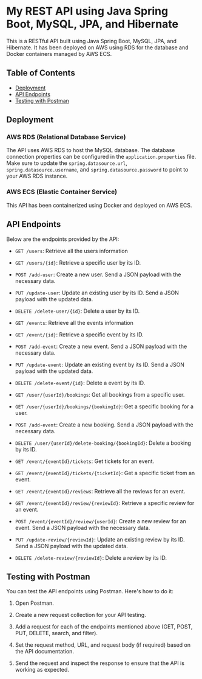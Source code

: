 # My REST API using Java Spring Boot, MySQL, JPA, and Hibernate

This is a RESTful API built using Java Spring Boot, MySQL, JPA, and Hibernate. It has been deployed on AWS using RDS for the database and Docker containers managed by AWS ECS.

## Table of Contents

- [Deployment](#deployment)
- [API Endpoints](#api-endpoints)
- [Testing with Postman](#testing-with-postman)

## Deployment

### AWS RDS (Relational Database Service)

The API uses AWS RDS to host the MySQL database. The database connection properties can be configured in the `application.properties` file. Make sure to update the `spring.datasource.url`, `spring.datasource.username`, and `spring.datasource.password` to point to your AWS RDS instance.

### AWS ECS (Elastic Container Service)

This API has been containerized using Docker and deployed on AWS ECS.

## API Endpoints

Below are the endpoints provided by the API:

- `GET /users`: Retrieve all the users information

- `GET /users/{id}`: Retrieve a specific user by its ID.

- `POST /add-user`: Create a new user. Send a JSON payload with the necessary data.

- `PUT /update-user`: Update an existing user by its ID. Send a JSON payload with the updated data.

- `DELETE /delete-user/{id}`: Delete a user by its ID.

- `GET /events`: Retrieve all the events information

- `GET /event/{id}`: Retrieve a specific event by its ID.

- `POST /add-event`: Create a new event. Send a JSON payload with the necessary data.

- `PUT /update-event`: Update an existing event by its ID. Send a JSON payload with the updated data.

- `DELETE /delete-event/{id}`: Delete a event by its ID.

- `GET /user/{userId}/bookings`: Get all bookings from a specific user.

- `GET /user/{userId}/bookings/{bookingId}`: Get a specific booking for a user.

- `POST /add-event`: Create a new booking. Send a JSON payload with the necessary data.

- `DELETE /user/{userId}/delete-booking/{bookingId}`: Delete a booking by its ID.

- `GET /event/{eventId}/tickets`: Get tickets for an event.

- `GET /event/{eventId}/tickets/{ticketId}`: Get a specific ticket from an event.

- `GET /event/{eventId}/reviews`: Retrieve all the reviews for an event.

- `GET /event/{eventId}/review/{reviewId}`: Retrieve a specific review for an event.

- `POST /event/{eventId}/review/{userId}`: Create a new review for an event. Send a JSON payload with the necessary data.

- `PUT /update-review/{reviewId}`: Update an existing review by its ID. Send a JSON payload with the updated data.

- `DELETE /delete-review/{reviewId}`: Delete a review by its ID.


## Testing with Postman

You can test the API endpoints using Postman. Here's how to do it:

1. Open Postman.

2. Create a new request collection for your API testing.

3. Add a request for each of the endpoints mentioned above (GET, POST, PUT, DELETE, search, and filter).

4. Set the request method, URL, and request body (if required) based on the API documentation.

5. Send the request and inspect the response to ensure that the API is working as expected.
